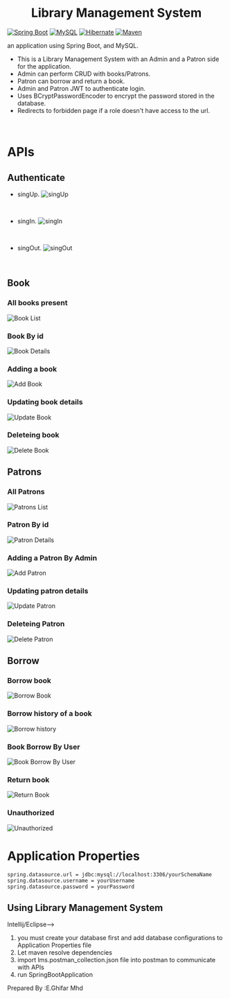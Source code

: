 <h1 align="center">
    <br>
    Library Management System
    <br>
</h1>


[![Spring Boot](https://img.shields.io/badge/Spring-6DB33F?style=for-the-badge&logo=spring&logoColor=white)]()
[![MySQL](https://img.shields.io/badge/MySQL-00000F?style=for-the-badge&logo=mysql&logoColor=white)]()
[![Hibernate](https://img.shields.io/badge/Hibernate-59666C?style=for-the-badge&logo=Hibernate&logoColor=white)]()
[![Maven](https://img.shields.io/badge/apache_maven-C71A36?style=for-the-badge&logo=apachemaven&logoColor=white)]()

an application using Spring Boot, and MySQL. 
* This is a Library Management System with an Admin and a Patron side for the application. 
* Admin can perform CRUD with books/Patrons. 
* Patron can borrow and return a book. 
* Admin and Patron JWT to authenticate login.
* Uses BCryptPasswordEncoder to encrypt the password stored in the database.
* Redirects to forbidden page if a role doesn't have access to the url.
<br>

# APIs
## Authenticate
* singUp.
![singUp](./screenshots/singup.png "singUp")
<br>

* singIn.
![singIn](./screenshots/singin.png "singIn")
<br>

* singOut.
![singOut](./screenshots/singup.png "singOut")
<br>

## Book
### All books present
![Book List ](./screenshots/book_list.png "Book List")

### Book By id 
![Book Details ](./screenshots/book_Details.png "Book Details")

### Adding a book
![Add Book](./screenshots/book_add.png "Add Book")

### Updating book details
![Update Book](./screenshots/book_update.png "Update Book")

### Deleteing book 
![Delete Book](./screenshots/book_delete.png "Delete Book")

## Patrons

### All Patrons 
![Patrons List ](./screenshots/patron_list.png "Patrons List")

### Patron By id 
![Patron Details ](./screenshots/patron_details.png "Patron Details")

### Adding a Patron By Admin
![Add Patron](./screenshots/patron_add.png "Add Patron")

### Updating patron details
![Update Patron](./screenshots/patron_update.png "Update Patron")

### Deleteing Patron 
![Delete Patron](./screenshots/patron_delete.png "Delete Patron")

## Borrow
### Borrow book
![Borrow Book](./screenshots/borrow_book.png "Borrow Book Page")

### Borrow history of a book
![Borrow history](./screenshots/books_borrow_history.png "Borrow history")

### Book Borrow By User
![Book Borrow By User](./screenshots/books_borrow_by_user.png "Book Borrow By User")

### Return book
![Return Book](./screenshots/return_book.png "Return Book ")

### Unauthorized
![Unauthorized](./screenshots/Unauthorized.png "Unauthorized ")


# Application Properties
```
spring.datasource.url = jdbc:mysql://localhost:3306/yourSchemaName
spring.datasource.username = yourUsername
spring.datasource.password = yourPassword
```
## Using Library Management System
Intellij/Eclipse-->
1. you must create your database first and add database configurations to Application Properties file
2. Let maven resolve dependencies 
3. import lms.postman_collection.json file into postman to communicate with APIs
4. run SpringBootApplication

Prepared By :E.Ghifar Mhd
